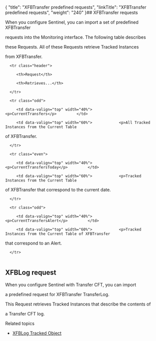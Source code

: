 {
    "title": "XFBTransfer predefined requests",
    "linkTitle": "XFBTransfer predefined requests",
    "weight": "240"
}## XFBTransfer requests

When you configure Sentinel, you can import a set of predefined XFBTransfer
requests into the Monitoring interface. The following table describes
these Requests. All of these Requests retrieve Tracked Instances
from XFBTransfer.

<table data-cellspacing="0">
   <thead>
      <tr class="header">
         <th>Request</th>
         <th>Retrieves...</th>
      </tr>
   </thead>
   <tbody>
      <tr class="odd">
         <td data-valign="top" width="40%">            <p>CurrentTransfers</p>         </td>
         <td data-valign="top" width="60%">            <p>All Tracked Instances from the Current Table
of XFBTransfer.</p>         </td>
      </tr>
      <tr class="even">
         <td data-valign="top" width="40%">            <p>CurrentTransfersToday</p>         </td>
         <td data-valign="top" width="60%">            <p>Tracked Instances from the Current Table
of XFBTransfer that correspond to the current date.</p>         </td>
      </tr>
      <tr class="odd">
         <td data-valign="top" width="40%">            <p>CurrentTransfersAlert</p>         </td>
         <td data-valign="top" width="60%">            <p>Tracked Instances from the Current Table of XFBTransfer
that correspond to an Alert.</p>         </td>
      </tr>
   </tbody>
</table>

## XFBLog request

When you configure Sentinel with Transfer CFT, you can import
a predefined request for XFBTransfer TransferLog.
This Request retrieves Tracked Instances that describe the contents of
a Transfer CFT log.

Related topics

-   [XFBLog Tracked Object](xfblog)

